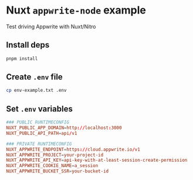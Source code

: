 # Nuxt `appwrite-node` example

Test driving Appwrite with Nuxt/Nitro

## Install deps

```bash
pnpm install
```

## Create `.env` file

```bash
cp env-example.txt .env
```

## Set `.env` variables

```conf
### PUBLIC RUNTIMECONFIG
NUXT_PUBLIC_APP_DOMAIN=http://localhost:3000
NUXT_PUBLIC_API_PATH=api/v1

### PRIVATE RUNTIMECONFIG
NUXT_APPWRITE_ENDPOINT=https://cloud.appwrite.io/v1
NUXT_APPWRITE_PROJECT=your-project-id
NUXT_APPWRITE_API_KEY=api-key-with-at-least-session-create-permission
NUXT_APPWRITE_COOKIE_NAME=a_session
NUXT_APPWRITE_BUCKET_SSR=your-bucket-id
```
